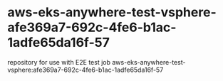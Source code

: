 # aws-eks-anywhere-test-vsphere-afe369a7-692c-4fe6-b1ac-1adfe65da16f-57
repository for use with E2E test job aws-eks-anywhere-test-vsphere:afe369a7-692c-4fe6-b1ac-1adfe65da16f-57
